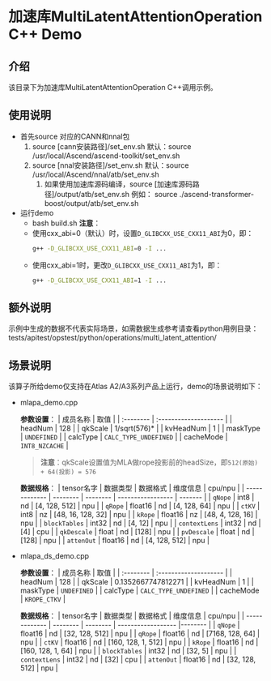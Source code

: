 # 加速库MultiLatentAttentionOperation C++ Demo
## 介绍
该目录下为加速库MultiLatentAttentionOperation C++调用示例。

## 使用说明
- 首先source 对应的CANN和nnal包
    1. source [cann安装路径]/set_env.sh
        默认：source /usr/local/Ascend/ascend-toolkit/set_env.sh
    2. source [nnal安装路径]/set_env.sh
        默认：source /usr/local/Ascend/nnal/atb/set_env.sh
        1. 如果使用加速库源码编译，source [加速库源码路径]/output/atb/set_env.sh
        例如： source ./ascend-transformer-boost/output/atb/set_env.sh
- 运行demo
    - bash build.sh
    **注意**：
    - 使用cxx_abi=0（默认）时，设置`D_GLIBCXX_USE_CXX11_ABI`为0，即：
        ```sh
        g++ -D_GLIBCXX_USE_CXX11_ABI=0 -I ...
        ```
    - 使用cxx_abi=1时，更改`D_GLIBCXX_USE_CXX11_ABI`为1，即：
        ```sh
        g++ -D_GLIBCXX_USE_CXX11_ABI=1 -I ...
        ```

## 额外说明
示例中生成的数据不代表实际场景，如需数据生成参考请查看python用例目录：
tests/apitest/opstest/python/operations/multi_latent_attention/

## 场景说明

  该算子所给demo仅支持在Atlas A2/A3系列产品上运行，demo的场景说明如下：

- mlapa_demo.cpp
  
    **参数设置**：
    | 成员名称   | 取值                  |
    | :-------- | :-------------------- |
    | headNum   | 128                   |
    | qkScale   | 1/sqrt(576)*          |
    | kvHeadNum | 1                     |
    | maskType  | `UNDEFINED`           |
    | calcType  | `CALC_TYPE_UNDEFINED` |
    | cacheMode | `INT8_NZCACHE`        |

    > **注意**：qkScale设置值为MLA做rope投影前的headSize，即`512(原始) + 64(投影) = 576`

    **数据规格**：
    | tensor名字    | 数据类型  | 数据格式  | 维度信息          | cpu/npu |
    | ------------- | -------- | -------- | ----------------- | ------- |
    | `qNope`       | int8     | nd       | [4, 128, 512]     | npu     |
    | `qRope`       | float16  | nd       | [4, 128, 64]      | npu     |
    | `ctKV`        | int8     | nz       | [48, 16, 128, 32] | npu     |
    | `kRope`       | float16  | nz       | [48, 4, 128, 16]  | npu     |
    | `blockTables` | int32    | nd       | [4, 12]           | npu     |
    | `contextLens` | int32    | nd       | [4]               | cpu     |
    | `qkDescale`   | float    | nd       | [128]             | npu     |
    | `pvDescale`   | float    | nd       | [128]             | npu     |
    | `attenOut`    | float16  | nd       | [4, 128, 512]     | npu     |

- mlapa_ds_demo.cpp  

    **参数设置**：
    | 成员名称   | 取值                  |
    | :-------- | :-------------------- |
    | headNum   | 128                   |
    | qkScale   | 0.1352667747812271    |
    | kvHeadNum | 1                     |
    | maskType  | `UNDEFINED`           |
    | calcType  | `CALC_TYPE_UNDEFINED` |
    | cacheMode | `KROPE_CTKV`          |

    **数据规格**：
    | tensor名字     | 数据类型  | 数据格式  | 维度信息           | cpu/npu |
    | ------------- | -------- | -------- | ------------------ |-------- |
    | `qNope`       | float16  | nd       | [32, 128, 512]     | npu     |
    | `qRope`       | float16  | nd       | [7168, 128, 64]    | npu     |
    | `ctKV`        | float16  | nd       | [160, 128, 1, 512] | npu     |
    | `kRope`       | float16  | nd       | [160, 128, 1, 64]  | npu     |
    | `blockTables` | int32    | nd       | [32, 5]            | npu     |
    | `contextLens` | int32    | nd       | [32]               | cpu     |
    | `attenOut`    | float16  | nd       | [32, 128, 512]     | npu     |

